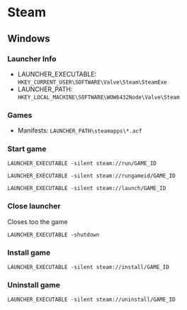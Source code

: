 # Steam

## Windows

### Launcher Info

- LAUNCHER_EXECUTABLE:
  `HKEY_CURRENT_USER\SOFTWARE\Valve\Steam\SteamExe`
- LAUNCHER_PATH:
  `HKEY_LOCAL_MACHINE\SOFTWARE\WOW6432Node\Valve\Steam`

### Games

- Manifests:
  `LAUNCHER_PATH\steamapps\*.acf`

### Start game

```commandline
LAUNCHER_EXECUTABLE -silent steam://run/GAME_ID
```

```commandline
LAUNCHER_EXECUTABLE -silent steam://rungameid/GAME_ID
```

```commandline
LAUNCHER_EXECUTABLE -silent steam://launch/GAME_ID
```

### Close launcher

Closes too the game

```commandline
LAUNCHER_EXECUTABLE -shutdown
```

### Install game

```commandline
LAUNCHER_EXECUTABLE -silent steam://install/GAME_ID
```

### Uninstall game

```commandline
LAUNCHER_EXECUTABLE -silent steam://uninstall/GAME_ID
```
